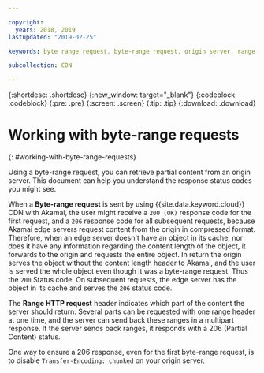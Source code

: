 ```yaml
---

copyright:
  years: 2018, 2019
lastupdated: "2019-02-25"

keywords: byte range request, byte-range request, origin server, range HTTP request, transfer-encoding

subcollection: CDN

---
```


{:shortdesc: .shortdesc}
{:new_window: target="_blank"}
{:codeblock: .codeblock}
{:pre: .pre}
{:screen: .screen}
{:tip: .tip}
{:download: .download}


# Working with byte-range requests
{: #working-with-byte-range-requests}

Using a byte-range request, you can retrieve partial content from an origin server. This document can help you understand the response status codes you might see.

When a **Byte-range request** is sent by using {{site.data.keyword.cloud}} CDN with Akamai, the user might receive a `200 (OK)` response code for the first request, and a `206` response code for all subsequent requests, because Akamai edge servers request content from the origin in compressed format. Therefore, when an edge server doesn't have an object in its cache, nor does it have any information regarding the content length of the object, it forwards to the origin and requests the entire object. In return the origin serves the object without the content length header to Akamai, and the user is served the whole object even though it was a byte-range request. Thus the `200` Status code. On subsequent requests, the edge server has the object in its cache and serves the `206` status code.

The **Range HTTP request** header indicates which part of the content the server should return. Several parts can be requested with one range header at one time, and the server can send back these ranges in a multipart response. If the server sends back ranges, it responds with a 206 (Partial Content) status.

One way to ensure a 206 response, even for the first byte-range request, is to disable `Transfer-Encoding: chunked` on your origin server.
